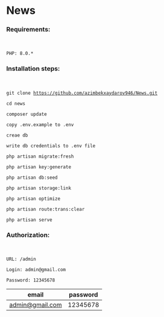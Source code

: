 # News

<h3><b>Requirements:</b></h3><br/>
    
    PHP: 8.0.*

<h3><b>Installation steps:</b></h3><br/>

<code>git clone  https://github.com/azimbekxaydarov946/News.git</code>

<code>cd news</code>

<code>composer update</code>

<code>copy .env.example to .env</code>

<code>creae db</code>

<code>write db credentials to .env file</code>

<code>php artisan migrate:fresh</code>

<code>php artisan key:generate</code>

<code>php artisan db:seed</code>

<code>php artisan storage:link</code>

<code>php artisan optimize</code>

<code>php artisan route:trans:clear</code>

<code>php artisan serve</code>

<h3><b>Authorization:</b></h3><br/>

<code>URL: /admin </code>
    
    Login: admin@gmail.com
    
    Password: 12345678
    
|           email         |   password |
|-------------------------|------------|
|      admin@gmail.com    |  12345678  |
